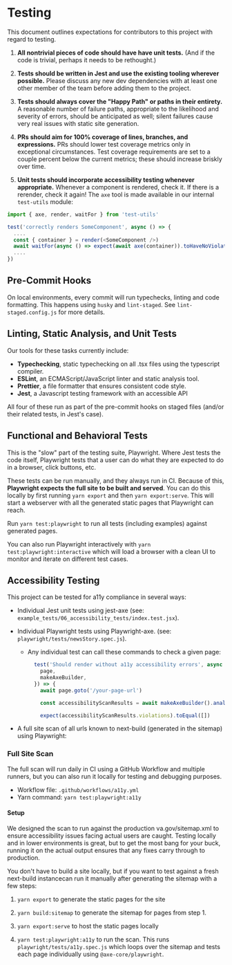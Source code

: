 # Testing

This document outlines expectations for contributors to this project with regard to testing.

1. **All nontrivial pieces of code should have have unit tests.** (And if the code is trivial, perhaps it needs to be rethought.)

1. **Tests should be written in Jest and use the existing tooling wherever possible.** Please discuss any new dev dependencies with at least one other member of the team before adding them to the project.

1. **Tests should always cover the "Happy Path" or paths in their entirety.** A reasonable number of failure paths, appropriate to the likelihood and severity of errors, should be anticipated as well; silent failures cause very real issues with static site generation.

1. **PRs should aim for 100% coverage of lines, branches, and expressions.** PRs should lower test coverage metrics only in exceptional circumstances. Test coverage requirements are set to a couple percent below the current metrics; these should increase briskly over time.

1. **Unit tests should incorporate accessibility testing whenever appropriate.** Whenever a component is rendered, check it. If there is a rerender, check it again! The `axe` tool is made available in our internal `test-utils` module:

```javascript
import { axe, render, waitFor } from 'test-utils'

test('correctly renders SomeComponent', async () => {
  ....
  const { container } = render(<SomeComponent />)
  await waitFor(async () => expect(await axe(container)).toHaveNoViolations())
  ....
})
```

## Pre-Commit Hooks

On local environments, every commit will run typechecks, linting and code formatting.
This happens using `husky` and `lint-staged`. See `lint-staged.config.js` for more details.

## Linting, Static Analysis, and Unit Tests

Our tools for these tasks currently include:

- **Typechecking**, static typechecking on all .tsx files using the typescript compiler.
- **ESLint**, an ECMAScript/JavaScript linter and static analysis tool.
- **Prettier**, a file formatter that ensures consistent code style.
- **Jest**, a Javascript testing framework with an accessible API

All four of these run as part of the pre-commit hooks on staged files (and/or their related tests, in Jest's case).

## Functional and Behavioral Tests

This is the "slow" part of the testing suite, Playwright. Where Jest tests the code itself,
Playwright tests that a user can do what they are expected to do in a browser, click buttons, etc.

These tests can be run manually, and they always run in CI. Because of this,
**Playwright expects the full site to be built and served**.
You can do this locally by first running `yarn export` and then `yarn export:serve`.
This will start a webserver with all the generated static pages that Playwright can reach.

Run `yarn test:playwright` to run all tests (including examples) against generated pages.

You can also run Playwright interactively with `yarn test:playwright:interactive` which will load
a browser with a clean UI to monitor and iterate on different test cases.

## Accessibility Testing

This project can be tested for a11y compliance in several ways:

- Individual Jest unit tests using jest-axe (see: `example_tests/06_accessibility_tests/index.test.jsx`).
- Individual Playwright tests using Playwright-axe. (see: `playwright/tests/newsStory.spec.js`).

  - Any individual test can call these commands to check a given page:

    ```js
      test('Should render without a11y accessibility errors', async ({
        page,
        makeAxeBuilder,
      }) => {
        await page.goto('/your-page-url')

        const accessibilityScanResults = await makeAxeBuilder().analyze()

        expect(accessibilityScanResults.violations).toEqual([])
    ```

- A full site scan of all urls known to next-build (generated in the sitemap) using Playwright:

### Full Site Scan

The full scan will run daily in CI using a GitHub Workflow and multiple
runners, but you can also run it locally for testing and debugging purposes.

- Workflow file: `.github/workflows/a11y.yml`
- Yarn command: `yarn test:playwright:a11y`

#### Setup

We designed the scan to run against the production va.gov/sitemap.xml to
ensure accessibility issues facing actual users are caught. Testing locally
and in lower environments is great, but to get the most bang for your buck,
running it on the actual output ensures that any fixes carry through to
production.

You don't have to build a site locally, but if you want to test against a
fresh next-build instancecan
run it manually after
generating the sitemap
with a few steps:

1. `yarn export` to generate the static pages for the site
2. `yarn build:sitemap` to generate the sitemap for pages from step 1.
3. `yarn export:serve` to host the static pages locally

4. `yarn test:playwright:a11y` to run the scan. This runs `playwright/tests/a11y.spec.js` which loops over the sitemap and tests each page individually using `@axe-core/playwright`.
